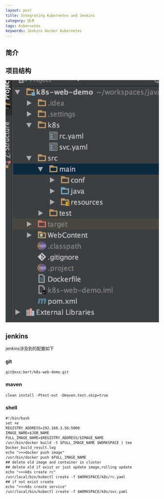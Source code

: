 ```yaml
---
layout: post
title: Integrating Kubernetes and Jenkins
category: 技术
tags: Kubernetes
keywords: Jenkins Docker Kubernetes
---
```


## 简介

## 项目结构

![kubernetes_demo_project_structure.png](/public/upload/kubernetes/kubernetes_demo_project_structure.png "")


## jenkins

jenkins涉及到的配置如下

### git
	
    git@xxx:bert/k8s-web-demo.git
### maven

	clean install -Ptest-out -Dmaven.test.skip=true 
### shell

	#!/bin/bash
	set +e
    REGISTRY_ADDRESS=192.168.3.56:5000
    IMAGE_NAME=$JOB_NAME
    FULL_IMAGE_NAME=$REGISTRY_ADDRESS/$IMAGE_NAME
    /usr/bin/docker build -t $FULL_IMAGE_NAME $WORKSPACE | tee Docker_build_result.log
    echo ">>>docker push image"
    /usr/bin/docker push $FULL_IMAGE_NAME 
    ## delete old image and container in cluster
    ## delete old if exist or just update image,rolling update
    echo ">>>k8s create rc"
    /usr/local/bin/kubectl create -f $WORKSPACE/k8s/rc.yaml
    ## if not exist create
    echo ">>>k8s create service"
    /usr/local/bin/kubectl create -f $WORKSPACE/k8s/svc.yaml

